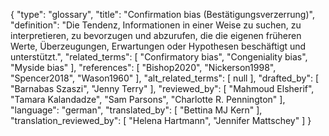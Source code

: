 {
    "type": "glossary",
    "title": "Confirmation bias (Bestätigungsverzerrung)",
    "definition": "Die Tendenz, Informationen in einer Weise zu suchen, zu interpretieren, zu bevorzugen und abzurufen, die die eigenen früheren Werte, Überzeugungen, Erwartungen oder Hypothesen beschäftigt und unterstützt.",
    "related_terms": [
        "Confirmatory bias",
        "Congeniality bias",
        "Myside bias"
    ],
    "references": [
        "Bishop2020",
        "Nickerson1998",
        "Spencer2018",
        "Wason1960"
    ],
    "alt_related_terms": [
        null
    ],
    "drafted_by": [
        "Barnabas Szaszi",
        "Jenny Terry"
    ],
    "reviewed_by": [
        "Mahmoud Elsherif",
        "Tamara Kalandadze",
        "Sam Parsons",
        "Charlotte R. Pennington"
    ],
    "language": "german",
    "translated_by": [
        "Bettina MJ Kern"
    ],
    "translation_reviewed_by": [
        "Helena Hartmann",
        "Jennifer Mattschey"
    ]
}